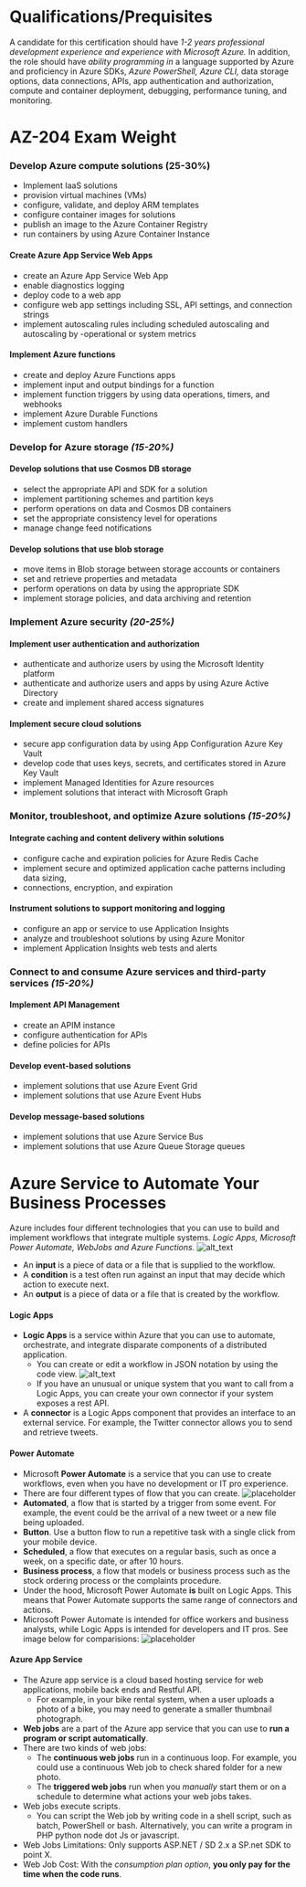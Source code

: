 # Qualifications/Prequisites
A candidate for this certification should have *1-2 years professional development experience and experience with Microsoft Azure.* In addition, the role should have *ability programming in* a language supported by Azure and proficiency in Azure SDKs, *Azure PowerShell, Azure CLI,* data storage options, data connections, APIs, app authentication and authorization, compute and container deployment, debugging, performance tuning, and monitoring.

# AZ-204 Exam Weight
### Develop Azure compute solutions (25-30%)
- Implement IaaS solutions
- provision virtual machines (VMs)
- configure, validate, and deploy ARM templates
- configure container images for solutions
- publish an image to the Azure Container Registry
- run containers by using Azure Container Instance

#### Create Azure App Service Web Apps
- create an Azure App Service Web App
- enable diagnostics logging
- deploy code to a web app
- configure web app settings including SSL, API settings, and connection strings
- implement autoscaling rules including scheduled autoscaling and autoscaling by -operational or system metrics

#### Implement Azure functions
- create and deploy Azure Functions apps
- implement input and output bindings for a function
- implement function triggers by using data operations, timers, and webhooks
- implement Azure Durable Functions
- implement custom handlers

### Develop for Azure storage *(15-20%)*
#### Develop solutions that use Cosmos DB storage
- select the appropriate API and SDK for a solution
- implement partitioning schemes and partition keys
- perform operations on data and Cosmos DB containers
- set the appropriate consistency level for operations
- manage change feed notifications

#### Develop solutions that use blob storage
- move items in Blob storage between storage accounts or containers
- set and retrieve properties and metadata
- perform operations on data by using the appropriate SDK
- implement storage policies, and data archiving and retention


### Implement Azure security *(20-25%)*
#### Implement user authentication and authorization
- authenticate and authorize users by using the Microsoft Identity platform
- authenticate and authorize users and apps by using Azure Active Directory
- create and implement shared access signatures

#### Implement secure cloud solutions
- secure app configuration data by using App Configuration Azure Key Vault
- develop code that uses keys, secrets, and certificates stored in Azure Key Vault
- implement Managed Identities for Azure resources
- implement solutions that interact with Microsoft Graph

### Monitor, troubleshoot, and optimize Azure solutions *(15-20%)*
#### Integrate caching and content delivery within solutions
- configure cache and expiration policies for Azure Redis Cache
- implement secure and optimized application cache patterns including data sizing,
- connections, encryption, and expiration

#### Instrument solutions to support monitoring and logging
- configure an app or service to use Application Insights
- analyze and troubleshoot solutions by using Azure Monitor
- implement Application Insights web tests and alerts

### Connect to and consume Azure services and third-party services *(15-20%)*
#### Implement API Management
- create an APIM instance
- configure authentication for APIs
- define policies for APIs

#### Develop event-based solutions
- implement solutions that use Azure Event Grid
- implement solutions that use Azure Event Hubs

#### Develop message-based solutions
- implement solutions that use Azure Service Bus
- implement solutions that use Azure Queue Storage queues


# Azure Service to Automate Your Business Processes

Azure includes four different technologies that you can use to build and implement workflows that integrate multiple systems. *Logic Apps, Microsoft Power Automate, WebJobs and Azure Functions.*
![alt_text](https://photos.app.goo.gl/uZbB5Vthfena2cux6)

- An __input__ is a piece of data or a file that is supplied to the workflow. 
- A __condition__ is a test often run against an input that may decide which action to execute next.
- An __output__ is a piece of data or a file that is created by the workflow.

#### Logic Apps 
- __Logic Apps__ is a service within Azure that you can use to automate, orchestrate, and integrate disparate components of a distributed application.
    -  You can create or edit a workflow in JSON notation by using the code view.
![alt_text](https://photos.app.goo.gl/uKgmuoCvozUXfRU68)
    - If you have an unusual or unique system that you want to call from a Logic Apps, you can create your own connector if your system exposes a rest API.
- A __connector__ is a Logic Apps component that provides an interface to an external service. For example, the Twitter connector allows you to send and retrieve tweets.

#### Power Automate
- Microsoft __Power Automate__  is a service that you can use to create workflows, even when you have no development or IT pro experience.
- There are four different types of flow that you can create.
![placeholder](https://photos.app.goo.gl/ucUxa1PjewM8u1j48)
- __Automated__, a flow that is started by a trigger from some event. For example, the event could be the arrival of a new tweet or a new file being uploaded.
- __Button__. Use a button flow to run a repetitive task with a single click from your mobile device.
- __Scheduled__, a flow that executes on a regular basis, such as once a week, on a specific date, or after 10 hours.
- __Business process__, a flow that models or business process such as the stock ordering process or the complaints procedure.
- Under the hood, Microsoft Power Automate __is__ built on Logic Apps. This means that Power Automate supports the same range of connectors and actions.
- Microsoft Power Automate is intended for office workers and business analysts, while Logic Apps is intended for developers and IT pros. See image below for comparisions:
![placeholder](https://photos.app.goo.gl/p9TTtWTYx8zw5UsY9)

#### Azure App Service
- The Azure app service is a cloud based hosting service for web applications, mobile back ends and Restful API.
    - For example, in your bike rental system, when a user uploads a photo of a bike, you may need to generate a smaller thumbnail photograph. 
- __Web jobs__ are a part of the Azure app service that you can use to __run a program or script automatically__.
- There are two kinds of web jobs:
    - The __continuous web jobs__ run in a continuous loop. For example, you could use a continuous Web job to check shared folder for a new photo.
    -  The __triggered web jobs__ run when you *manually* start them or on a schedule to determine what actions your web jobs takes.
- Web jobs execute scripts.
    - You can script the Web job by writing code in a shell script, such as batch, PowerShell or bash. Alternatively, you can write a program in PHP python node dot Js or javascript.
- Web Jobs Limitations: Only supports ASP.NET / SD 2.x a SP.net SDK to point X.
- Web Job Cost: With the _consumption plan option_, __you only pay for the time when the code runs__.
